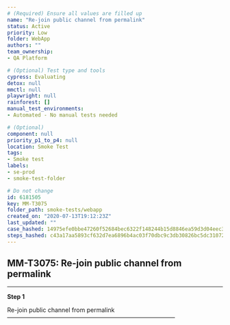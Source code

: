 ```yaml
---
# (Required) Ensure all values are filled up
name: "Re-join public channel from permalink"
status: Active
priority: Low
folder: WebApp
authors: ""
team_ownership: 
- QA Platform

# (Optional) Test type and tools
cypress: Evaluating
detox: null
mmctl: null
playwright: null
rainforest: []
manual_test_environments: 
- Automated - No manual tests needed

# (Optional)
component: null
priority_p1_to_p4: null
location: Smoke Test
tags: 
- Smoke test
labels: 
- se-prod
- smoke-test-folder

# Do not change
id: 6181505
key: MM-T3075
folder_path: smoke-tests/webapp
created_on: "2020-07-13T19:12:23Z"
last_updated: ""
case_hashed: 14975efe0bbe47260f52684bec6322f148244b15d8846ea59d3d04eec3b9ee1045d42c73f35a7acd27baeeb7fdd47de9
steps_hashed: c43a17aa5893cf632d7ea6896b4ac03f70dbc9c3db30826bc5dc310727508de1497904ba995759b50455e10f9e6f09b5
---
```


## MM-T3075: Re-join public channel from permalink

---

**Step 1**

Re-join public channel from permalink\
————————————————————————————

